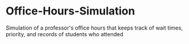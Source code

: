 # Office-Hours-Simulation
Simulation of a professor's office hours that keeps track of wait times, priority, and records of students who attended
